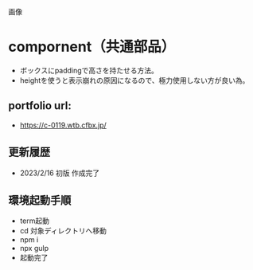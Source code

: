 画像

# compornent（共通部品）
- ボックスにpaddingで高さを持たせる方法。
- heightを使うと表示崩れの原因になるので、極力使用しない方が良い為。

## portfolio url:

- https://c-0119.wtb.cfbx.jp/

## 更新履歴

- 2023/2/16 初版 作成完了

## 環境起動手順
- term起動
- cd 対象ディレクトリへ移動
- npm i
- npx gulp
- 起動完了
